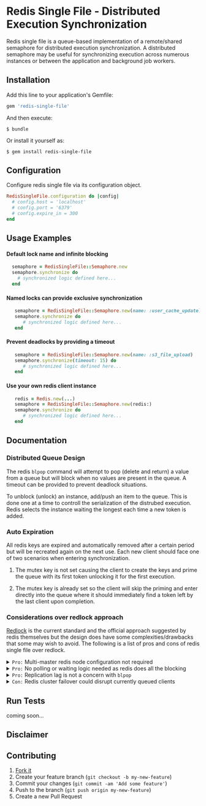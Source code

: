 # Redis Single File - Distributed Execution Synchronization

Redis single file is a queue-based implementation of a remote/shared semaphore
for distributed execution synchronization. A distributed semaphore may be useful
for synchronizing execution across numerous instances or between the application
and background job workers.

## Installation

Add this line to your application's Gemfile:

```ruby
gem 'redis-single-file'
```

And then execute:

    $ bundle

Or install it yourself as:

    $ gem install redis-single-file

## Configuration

Configure redis single file via its configuration object.

```ruby
RedisSingleFile.configuration do |config|
  # config.host = 'localhost'
  # config.port = '6379'
  # config.expire_in = 300
end
```

## Usage Examples

#### Default lock name and infinite blocking
```ruby
  semaphore = RedisSingleFile::Semaphore.new
  semaphore.synchronize do
    # synchronized logic defined here...
  end
```

#### Named locks can provide exclusive synchronization
```ruby
   semaphore = RedisSingleFile::Semaphore.new(name: :user_cache_update)
   semaphore.synchronize do
      # synchronized logic defined here...
   end
```

#### Prevent deadlocks by providing a timeout
```ruby
   semaphore = RedisSingleFile::Semaphore.new(name: :s3_file_upload)
   semaphore.synchronize(timeout: 15) do
      # synchronized logic defined here...
   end
```

#### Use your own redis client instance
```ruby
   redis = Redis.new(...)
   semaphore = RedisSingleFile::Semaphore.new(redis:)
   semaphore.synchronize do
      # synchronized logic defined here...
   end
```

## Documentation

### Distributed Queue Design

The redis `blpop` command will attempt to pop (delete and return) a value from
a queue but will block when no values are present in the queue. A timeout can
be provided to prevent deadlock situations.

To unblock (unlock) an instance, add/push an item to the queue. This is done
one at a time to controll the serialization of the distrubed execution. Redis
selects the instance waiting the longest each time a new token is added.

### Auto Expiration

All redis keys are expired and automatically removed after a certain period
but will be recreated again on the next use. Each new client should face one
of two scenarios when entering synchronization.

1. The mutex key is not set causing the client to create the keys and prime
   the queue with its first token unlocking it for the first execution.

2. The mutex key is already set so the client will skip the priming and enter
   directly into the queue where it should immediately find a token left by
   the last client upon completion.

### Considerations over redlock approach

[Redlock](https://github.com/leandromoreira/redlock-rb) is the current standard
and the official approach suggested by redis themselves but the design does have
some complexities/drawbacks that some may wish to avoid. The following is a list
of pros and cons of redis single file over redlock.

<details>
<summary><code>Pro:</code> Multi-master redis node configuration not required</summary>
<br />
The redlock design requires a multi-master redis node setup where each node is completely independent of the others (no replication). This would be uncommon in most standard application deployment environments so a seperate redis setup would be required just for the distributed lock management.
<br /><br />
Redis single file will work with your existing redis configuration so no need to maintain a seperate redis setup for the application of distributed semaphores.
</details>

<details>
<summary><code>Pro:</code> No polling or waiting logic needed as redis does all the blocking</summary>
<br />
The redlock design requires the client to enter into a polling loop checking for the ability to execute its logic repeatedly. This approach is less efficient and requires quite a bit more logic to accomplish also making it more prone to error.
<br /><br />
Redis single file pushes much of this responsibility off to redis itself with the use of the <code>blpop</code> command. Redis will block on that call when no item is present in the queue and will allocate tokens to competing clients waiting their turn on a `first-come, first-served basis`.
</details>

<details>
<summary><code>Pro:</code> Replication lag is not a concern with <code>blpop</code></summary>
<br />
The redlock design requires a multi-master setup given it utilizes read operations that could be delegated to a read replica in a standard clustered redis deployement. Redis replication is handled in an async manner so replication lag can hinder distributed synchronization when using read operations against a cluster utlizing replication.
<br /><br />
Redis single file is not susceptible to this limitation given that <code>blpop</code> is a write operation meaning it will always be handled by the master node eliminating concerns voer replication lag.
</details>

<details>
<summary><code>Con:</code> Redis cluster failover could disrupt currently queued clients</summary>
<br />
Redis single file does attempt to recognize a connection failure and proceeds in rejoining the queue when detected but there is still a small chance that a cluster failover could cause already queued clients to have issues.
<br /><br />
Redlock is not susceptible to this given the use of the multi-master deployment and absence of read-replicas so cluster failover (and recovery) is not a concern.
</details>

## Run Tests

coming soon...

## Disclaimer


## Contributing

1. [Fork it](https://github.com/lifeBCE/redis-single-file/fork)
2. Create your feature branch (`git checkout -b my-new-feature`)
3. Commit your changes (`git commit -am 'Add some feature'`)
4. Push to the branch (`git push origin my-new-feature`)
5. Create a new Pull Request
